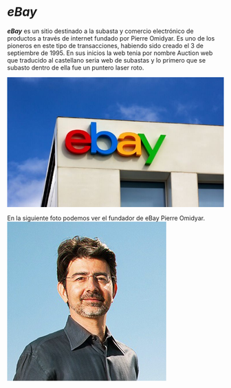 # *__eBay__*

*__eBay__* es un sitio destinado a la subasta y comercio electrónico de productos a través de internet fundado por Pierre Omidyar. Es uno de los pioneros en este tipo de transacciones, habiendo sido creado el 3 de septiembre de 1995. En sus inicios la web tenia por nombre Auction web que traducido al castellano seria web de subastas y lo primero que se subasto dentro de ella fue un puntero laser roto.

![IMAGEN](https://github.com/DrPol7/SMX2-M8UF1A1-HistoriaWeb-1995-eBay-PolNicolas/blob/main/EBAY.jpg)

En la siguiente foto podemos ver el fundador de eBay Pierre Omidyar.
![IMAGEN](https://github.com/DrPol7/SMX2-M8UF1A1-HistoriaWeb-1995-eBay-PolNicolas/blob/main/Pierre-Omidyar-copy.jpg)